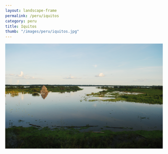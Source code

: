 ```yaml
---
layout: landscape-frame
permalink: /peru/iquitos
category: peru
title: Iquitos
thumb: "/images/peru/iquitos.jpg"
---
```

![Iquitos](/images/peru/iquitos.jpg)